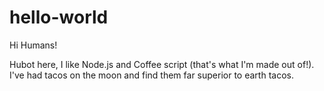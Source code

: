 # hello-world

Hi Humans!

Hubot here, I like Node.js and Coffee script (that's what I'm made out of!).
I've had tacos on the moon and find them far superior to earth tacos.
